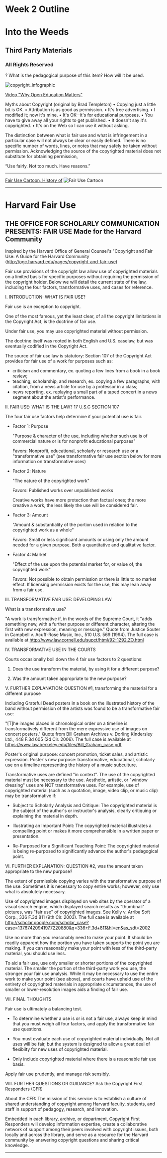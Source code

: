 # Week 2 Outline

# Into the Weeds

## Third Party Materials

### All Rights Reserved
? What is the pedagogical purpose of this item? How will it be used.

![copyright_infographic](infographic_copyright.png)



[Video "Why Open Education Matters"](https://www.youtube.com/watch?time_continue=82&v=gJWbVt2Nc-I_)


Myths about Copyright 
(original by Brad Templeton) 
•	Copying just a little bit is OK. 
•	Attribution is as good as permission.
•	It's free advertising. 
•	I modified it; now it's mine. 
•	It's OK--it's for educational purposes.
•	You have to give away all your rights to get published. 
•	It doesn't say it's copyrighted.
•	It's on the Web so I can use it without asking.



The distinction between what is fair use and what is infringement in a particular case will not always be clear or easily defined. There is no specific number of words, lines, or notes that may safely be taken without permission. Acknowledging the source of the copyrighted material does not substitute for obtaining permission,

“Use fairly. Not too much. Have reasons.”
___

[Fair Use Cartoon, History of](http://www.jrocheworkshop.com/2184125-the-origin-of-u-s-fair-use)
![Fair Use Cartoon]({{site.baseurl}}/Projects/fairuseorigian.PNG)



___
# Harvard Fair Use

THE OFFICE FOR SCHOLARLY COMMUNICATION PRESENTS: FAIR USE
Made for the Harvard Community
----

Inspired by the Harvard Office of General Counsel's "Copyright and Fair Use: A Guide for the Harvard Community (http://ogc.harvard.edu/pages/copyright-and-fair-use)

Fair use provisions of the copyright law allow use of copyrighted materials on a limited basis for specific purposes without requiring the permission of the copyright holder. Below we will detail the current state of the law, including the four factors, transformative uses, and cases for reference.

I. INTRODUCTION: WHAT IS FAIR USE?

Fair use is an exception to copyright.

One of the most famous, yet the least clear, of all the copyright limitations in the Copyright Act, is the doctrine of fair use. 

Under fair use, you may use copyrighted material without permission. 

The doctrine itself was rooted in both English and U.S. caselaw, but was eventually codified in the Copyright Act. 

The source of fair use law is statutory: Section 107 of the Copyright Act provides for fair use of a work for purposes such as:

- criticism and commentary, ex. quoting a few lines from a book in a book review;
- teaching, scholarship, and research, ex. copying a few paragraphs, with citation, from a news article for use by a professor in a class;
- news reporting, ex. replaying a small part of a taped concert in a news segment about the artist's performance.

II. FAIR USE: WHAT IS THE LAW? 17 U.S.C SECTION 107

The four fair use factors help determine if your potential use is fair.

- Factor 1: Purpose

  "Purpose & character of the use, including whether such use is of commercial nature or is for nonprofit educational purposes"  

  Favors: Nonprofit, educational, scholarly or research use or a "transformative use" (see transformative fair use section below for more information on transformative uses)

- Factor 2: Nature

  "The nature of the copyrighted work"

  Favors: Published works over unpublished works

  Creative works have more protection than factual ones; the more creative a work, the less likely the use will be considered fair.

- Factor 3: Amount

  "Amount & substantiality of the portion used in relation to the copyrighted work as a whole"

  Favors: Small or less significant amounts or using only the amount needed for a given purpose. Both a quantitative and qualitative factor.

- Factor 4: Market

  "Effect of the use upon the potential market for, or value of, the copyrighted work"

  Favors: Not possible to obtain permission or there is little to no market effect.  If licensing permission exists for the use, this may lean away from a fair use.

III. TRANSFORMATIVE FAIR USE: DEVELOPING LAW

What is a transformative use?

"A work is transformative if, in the words of the Supreme Court, it "adds something new, with a further purpose or different character, altering the first with new expression, meaning or message." Quote from Justice Souter in Campbell v. Acuff-Rose Music, Inc., 510 U.S. 569 (1994). The full case is available at http://www.law.cornell.edu/supct/html/92-1292.ZO.html

IV. TRANSFORMATIVE USE IN THE COURTS

Courts occasionally boil down the 4 fair use factors to 2 questions:

1) Does the use transform the material, by using it for a different purpose?

2) Was the amount taken appropriate to the new purpose?

V. FURTHER EXPLANATION: QUESTION #1, transforming the material for a different purpose

Including Grateful Dead posters in a book on the illustrated history of the band without permission of the artists was found to be a transformative fair use:

"[T]he images placed in chronological order on a timeline is transformatively different from the mere expressive use of images on concert posters." Quote from Bill Graham Archives v. Dorling Kindersley Ltd., 448 F.3d 605 (2d Cir. 2006). The full case is available at https://www.law.berkeley.edu/files/Bill_Graham_case.pdf

Poster's original purpose: concert promotion, ticket sales, and artistic expression. Poster's new purpose: transformative, educational, scholarly use on a timeline representing the history of a music subculture.

Transformative uses are defined "in context". The use of the copyrighted material must be necessary to the use. Aesthetic, artistic, or "window dressing" uses are NOT transformative uses. For example, use of copyrighted material (such as a quotation, image, video clip, or music clip) may be transformative if:

- Subject to Scholarly Analysis and Critique: The copyrighted material is the subject of the author's or instructor's analysis, clearly critiquing or explaining the material in depth.

- Illustrating an Important Point: The copyrighted material illustrates a compelling point or makes it more comprehensible in a written paper or presentation.

- Re-Purposed for a Significant Teaching Point: The copyrighted material is being re-purposed to significantly advance the author's pedagogical point.

VI. FURTHER EXPLANATION: QUESTION #2, was the amount taken appropriate to the new purpose?

The extent of permissible copying varies with the transformative purpose of the use. Sometimes it is necessary to copy entire works; however, only use what is absolutely necessary.

Use of copyrighted images displayed on web sites by the operator of a visual search engine, which displayed search results as "thumbnail" pictures, was "fair use" of copyrighted images. See Kelly v. Arriba Soft Corp., 336 F.3d 811 (9th Cir. 2003). The full case is available at http://scholar.google.com/scholar_case?case=13767420941977220880&q=336+F.3d+811&hl=en&as_sdt=2002

Use no more than you reasonably need to make your point. It should be readily apparent how the portion you have taken supports the point you are making. If you can reasonably make your point with less of the third-party material, you should use less.

To aid a fair use, use only smaller or shorter portions of the copyrighted material. The smaller the portion of the third-party work you use, the stronger your fair use analysis. While it may be necessary to use the entire work to make your point (see above), and courts have upheld use of the entirety of copyrighted materials in appropriate circumstances, the use of smaller or lower-resolution images aids a finding of fair use.

VII. FINAL THOUGHTS

Fair use is ultimately a balancing test. 

- To determine whether a use is or is not a fair use, always keep in mind that you must weigh all four factors, and apply the transformative fair use questions.

- You must evaluate each use of copyrighted material individually.  Not all uses will be fair, but the system is designed to allow a great deal of flexibilty for new uses of copyrighted material.

- Only include copyrighted material where there is a reasonable fair use basis.

Apply fair use prudently, and manage risk sensibly.

VIII. FURTHER QUESTIONS OR GUIDANCE? Ask the Copyright First Responders (CFR)

About the CFR: The mission of this service is to establish a culture of shared understanding of copyright among Harvard faculty, students, and staff in support of pedagogy, research, and innovation.

Embedded in each library, archive, or department, Copyright First Responders will develop information expertise, create a collaborative network of support among their peers involved with copyright issues, both locally and across the library, and serve as a resource for the Harvard community by answering copyright questions and sharing critical knowledge.

___
